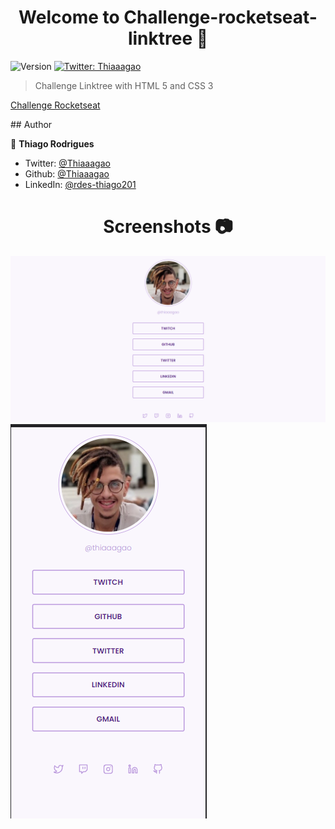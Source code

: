 <h1 align="center">Welcome to Challenge-rocketseat-linktree 👋</h1>
<p>
  <img alt="Version" src="https://img.shields.io/badge/version-1.0-blue.svg?cacheSeconds=2592000" />
  <a href="https://twitter.com/Thiaaagao" target="_blank">
    <img alt="Twitter: Thiaaagao" src="https://img.shields.io/twitter/follow/Thiaaagao.svg?style=social" />
  </a>
</p>

> Challenge Linktree with HTML 5 and CSS 3
<p>
  <a href="https://efficient-sloth-d85.notion.site/Desafio-Social-Tree-a4008e467a3248c4b05c97cf78aea44f#8e29701d16514d29b49558efbc1752c0" target="_blank">Challenge       Rocketseat
  </a>
</p>
## Author

👤 **Thiago Rodrigues**

* Twitter: [@Thiaaagao](https://twitter.com/Thiaaagao)
* Github: [@Thiaaagao](https://github.com/Thiaaagao)
* LinkedIn: [@rdes-thiago201](https://linkedin.com/in/rdes-thiago201)

<h1 align="center"> Screenshots 📷 </h1>
<p>
<img alt="desktop" src="https://github.com/thiaaagao/desafio-rocketseat-linktr/blob/master/img/Desktop.png" />
<img alt="mobile" src="https://github.com/thiaaagao/desafio-rocketseat-linktr/blob/master/img/Mobile.png" />
</p>
